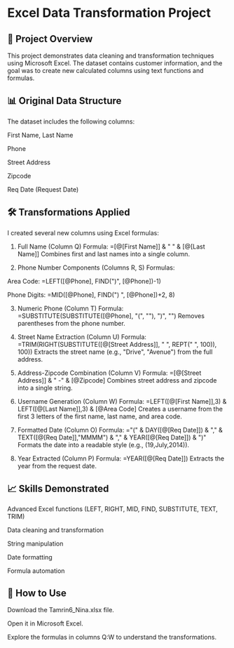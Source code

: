 # Excel Data Transformation Project
## 📁 Project Overview
This project demonstrates data cleaning and transformation techniques using Microsoft Excel. The dataset contains customer information, and the goal was to create new calculated columns using text functions and formulas.

## 📊 Original Data Structure
The dataset includes the following columns:

First Name, Last Name

Phone

Street Address

Zipcode

Req Date (Request Date)

## 🛠️ Transformations Applied
I created several new columns using Excel formulas:

1. Full Name (Column Q)
Formula: =[@[First Name]] & " " & [@[Last Name]]
Combines first and last names into a single column.

2. Phone Number Components (Columns R, S)
Formulas:

Area Code: =LEFT([@Phone], FIND(")", [@Phone])-1)

Phone Digits: =MID([@Phone], FIND(") ", [@Phone])+2, 8)

3. Numeric Phone (Column T)
Formula: =SUBSTITUTE(SUBSTITUTE([@Phone], "(", ""), ")", "")
Removes parentheses from the phone number.

4. Street Name Extraction (Column U)
Formula: =TRIM(RIGHT(SUBSTITUTE([@[Street Address]], " ", REPT(" ", 100)), 100))
Extracts the street name (e.g., "Drive", "Avenue") from the full address.

5. Address-Zipcode Combination (Column V)
Formula: =[@[Street Address]] & " -" & [@Zipcode]
Combines street address and zipcode into a single string.

6. Username Generation (Column W)
Formula: =LEFT([@[First Name]],3) & LEFT([@[Last Name]],3) & [@Area Code]
Creates a username from the first 3 letters of the first name, last name, and area code.

7. Formatted Date (Column O)
Formula: ="(" & DAY([@[Req Date]]) & "," & TEXT([@[Req Date]],"MMMM") & "," & YEAR([@[Req Date]]) & ")"
Formats the date into a readable style (e.g., (19,July,2014)).

8. Year Extracted (Column P)
Formula: =YEAR([@[Req Date]])
Extracts the year from the request date.

## 📈 Skills Demonstrated
Advanced Excel functions (LEFT, RIGHT, MID, FIND, SUBSTITUTE, TEXT, TRIM)

Data cleaning and transformation

String manipulation

Date formatting

Formula automation

## 🚀 How to Use
Download the Tamrin6_Nina.xlsx file.

Open it in Microsoft Excel.

Explore the formulas in columns Q:W to understand the transformations.

